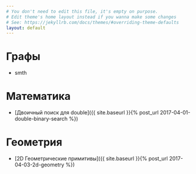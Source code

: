 ```yaml
---
# You don't need to edit this file, it's empty on purpose.
# Edit theme's home layout instead if you wanna make some changes
# See: https://jekyllrb.com/docs/themes/#overriding-theme-defaults
layout: default
---
```


# Графы
* smth

# Математика
* [Двоичный поиск для double]({{ site.baseurl }}{% post_url 2017-04-01-double-binary-search %})

# Геометрия
* [2D Геометрические примитивы]({{ site.baseurl }}{% post_url 2017-04-03-2d-geometry %})